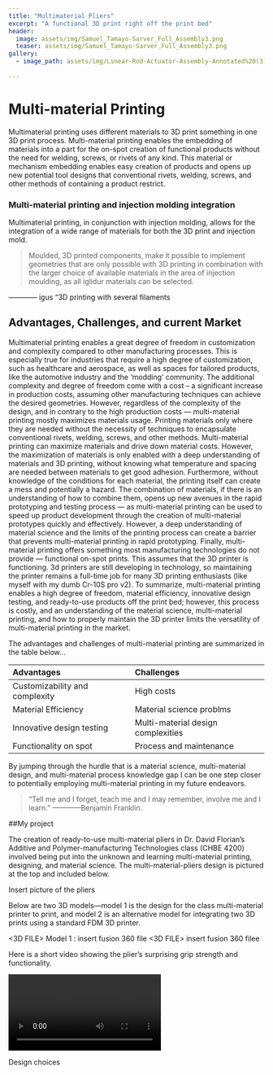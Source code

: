 ```yaml
---
title: "Multimaterial Pliers"
excerpt: "A functional 3D print right off the print bed"
header:
  image: assets/img/Samuel_Tamayo-Sarver_Full_Assembly3.png
  teaser: assets/img/Samuel_Tamayo-Sarver_Full_Assembly3.png
gallery:
  - image_path: assets/img/Linear-Rod-Actuator-Assembly-Annotated%20(3).png
   
---
```


# **Multi-material Printing**

Multimaterial printing uses different materials to 3D print something in one 3D print process. Multi-material printing enables the embedding of materials into a part for the on-spot creation of functional products without the need for welding, screws, or rivets of any kind. This material or mechanism embedding enables easy creation of products and opens up new potential tool designs that conventional rivets, welding, screws, and other methods of containing a product restrict. 

### Multi-material printing and injection molding integration

Multimaterial printing, in conjunction with injection molding, allows for the integration of a wide range of materials for both the 3D print and injection mold.


> Moulded, 3D printed components, make it possible to implement geometries that are only possible with 3D printing in combination with the larger choice of available materials in the area of injection moulding, as all iglidur materials can be selected.

———— igus “3D printing with several filaments


##  **Advantages, Challenges, and current Market**

Multimaterial printing enables a great degree of freedom in customization and complexity compared to other manufacturing processes. This is especially true for industries that require a high degree of customization, such as healthcare and aerospace, as well as spaces for tailored products, like the automotive industry and the ‘modding’ community. The additional complexity and degree of freedom come with a cost – a significant increase in production costs, assuming other manufacturing techniques can achieve the desired geometries. However, regardless of the complexity of the design, and in contrary to the high production costs — multi-material printing mostly maximizes materials usage. Printing materials only where they are needed without the necessity of techniques to encapsulate conventional rivets, welding, screws, and other methods. Multi-material printing can maximize materials and drive down material costs. However, the maximization of materials is only enabled with a deep understanding of materials and 3D printing, without knowing what temperature and spacing are needed between materials to get good adhesion. Furthermore, without knowledge of the conditions for each material, the printing itself can create a mess and potentially a hazard. The combination of materials, if there is an understanding of how to combine them, opens up new avenues in the rapid prototyping and testing process — as multi-material printing can be used to speed up product development through the creation of multi-material prototypes quickly and effectively. However, a deep understanding of material science and the limits of the printing process can create a barrier that prevents multi-material printing in rapid prototyping. Finally, multi-material printing offers something most manufacturing technologies do not provide — functional on-spot prints. This assumes that the 3D printer is functioning. 3d printers are still developing in technology, so maintaining the printer remains a full-time job for many 3D printing enthusiasts (like myself with my dumb Cr-10S pro v2). To summarize, multi-material printing enables a high degree of freedom, material efficiency, innovative design testing, and ready-to-use products off the print bed; however, this process is costly, and an understanding of the material science, multi-material printing, and how to properly maintain the 3D printer limits the versatility of multi-material printing in the market. 

The advantages and challenges of multi-material printing are summarized in the table below…

| Advantages                            | Challenges|
|:----------------------------------|:---------|
| Customizability and complexity         | High costs       |
| Material Efficiency            |Material science problms|
| Innovative design testing            | Multi-material design complexities      |
| Functionality on spot         |  Process and maintenance |


By jumping through the hurdle that is a material science, multi-material design, and multi-material process knowledge gap I can be one step closer to potentially employing multi-material printing in my future endeavors. 

> “Tell me and I forget, teach me and I may remember, involve me and I learn.” ————Benjamin Franklin.

##My project

The creation of ready-to-use multi-material pliers in Dr. David Florian’s Additive and Polymer-manufacturing Technologies class (CHBE 4200) involved being put into the unknown and learning multi-material printing, designing, and material science. The multi-material-pliers design is pictured at the top and included below. 

<PICTURE> Insert picture of the pliers 

Below are two 3D models—model 1 is the design for the class multi-material printer to print, and model 2 is an alternative model for integrating two 3D prints using a standard FDM 3D printer. 

<3D FILE> Model 1 : insert fusion 360 file
<3D FILE> insert fusion 360 filee

Here is a short video showing the plier’s surprising grip strength and functionality. 

<VIDEO> Insert video for grip and functionality. 

Design choices 

